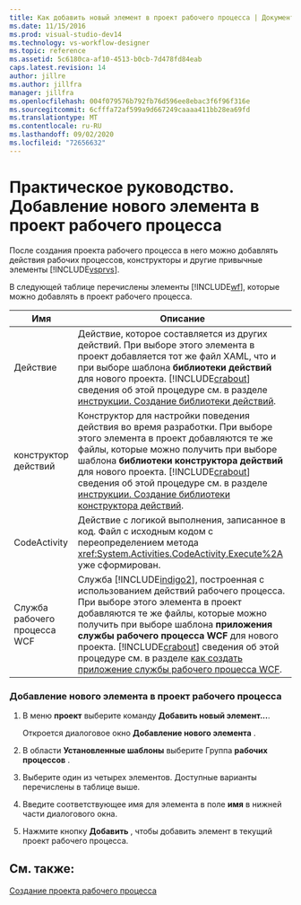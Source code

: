 ```yaml
---
title: Как добавить новый элемент в проект рабочего процесса | Документация Майкрософт
ms.date: 11/15/2016
ms.prod: visual-studio-dev14
ms.technology: vs-workflow-designer
ms.topic: reference
ms.assetid: 5c6180ca-af10-4513-b0cb-7d478fd84eab
caps.latest.revision: 14
author: jillre
ms.author: jillfra
manager: jillfra
ms.openlocfilehash: 004f079576b792fb76d596ee8ebac3f6f96f316e
ms.sourcegitcommit: 6cfffa72af599a9d667249caaaa411bb28ea69fd
ms.translationtype: MT
ms.contentlocale: ru-RU
ms.lasthandoff: 09/02/2020
ms.locfileid: "72656632"
---
```

# <a name="how-to-add-a-new-item-to-a-workflow-project"></a>Практическое руководство. Добавление нового элемента в проект рабочего процесса
После создания проекта рабочего процесса в него можно добавлять действия рабочих процессов, конструкторы и другие привычные элементы [!INCLUDE[vsprvs](../includes/vsprvs-md.md)].

 В следующей таблице перечислены элементы [!INCLUDE[wf](../includes/wf-md.md)], которые можно добавлять в проект рабочего процесса.

|Имя|Описание|
|----------|-----------------|
|Действие|Действие, которое составляется из других действий. При выборе этого элемента в проект добавляется тот же файл XAML, что и при выборе шаблона **библиотеки действий** для нового проекта. [!INCLUDE[crabout](../includes/crabout-md.md)] сведения об этой процедуре см. в разделе [инструкции. Создание библиотеки действий](../workflow-designer/how-to-create-an-activity-library.md).|
|конструктор действий|Конструктор для настройки поведения действия во время разработки. При выборе этого элемента в проект добавляются те же файлы, которые можно получить при выборе шаблона **библиотеки конструктора действий** для нового проекта. [!INCLUDE[crabout](../includes/crabout-md.md)] сведения об этой процедуре см. в разделе [инструкции. Создание библиотеки конструктора действий](../workflow-designer/how-to-create-an-activity-designer-library.md).|
|CodeActivity|Действие с логикой выполнения, записанное в код. Файл с исходным кодом с переопределением метода <xref:System.Activities.CodeActivity.Execute%2A> уже сформирован.|
|Служба рабочего процесса WCF|Служба [!INCLUDE[indigo2](../includes/indigo2-md.md)], построенная с использованием действий рабочего процесса. При выборе этого элемента в проект добавляются те же файлы, которые можно получить при выборе шаблона **приложения службы рабочего процесса WCF** для нового проекта. [!INCLUDE[crabout](../includes/crabout-md.md)] сведения об этой процедуре см. в разделе [как создать приложение службы рабочего процесса WCF](../workflow-designer/how-to-create-a-wcf-workflow-service-application.md).|

### <a name="to-add-a-new-item-to-a-workflow-project"></a>Добавление нового элемента в проект рабочего процесса

1. В меню **проект** выберите команду **Добавить новый элемент...**.

     Откроется диалоговое окно **Добавление нового элемента** .

2. В области **Установленные шаблоны** выберите Группа **рабочих процессов** .

3. Выберите один из четырех элементов. Доступные варианты перечислены в таблице выше.

4. Введите соответствующее имя для элемента в поле **имя** в нижней части диалогового окна.

5. Нажмите кнопку **Добавить** , чтобы добавить элемент в текущий проект рабочего процесса.

## <a name="see-also"></a>См. также:
 [Создание проекта рабочего процесса](../workflow-designer/creating-a-workflow-project.md)